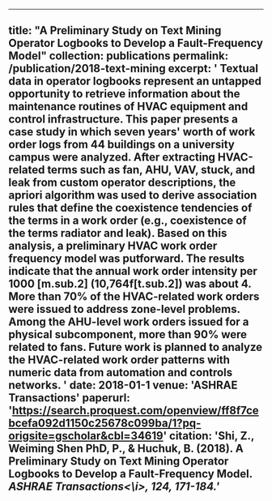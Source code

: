---
title: "A Preliminary Study on Text Mining Operator Logbooks to Develop a Fault-Frequency Model"
collection: publications
permalink: /publication/2018-text-mining
excerpt: ' Textual data in operator logbooks represent an untapped opportunity to retrieve information about the maintenance routines of HVAC equipment and control infrastructure. This paper presents a case study in which seven years' worth of work order logs from 44 buildings on a university campus were analyzed. After extracting HVAC-related terms such as fan, AHU, VAV, stuck, and leak from custom operator descriptions, the apriori algorithm was used to derive association rules that define the coexistence tendencies of the terms in a work order (e.g., coexistence of the terms radiator and leak). Based on this analysis, a preliminary HVAC work order frequency model was putforward. The results indicate that the annual work order intensity per 1000 [m.sub.2] (10,764f[t.sub.2]) was about 4. More than 70% of the HVAC-related work orders were issued to address zone-level problems. Among the AHU-level work orders issued for a physical subcomponent, more than 90% were related to fans. Future work is planned to analyze the HVAC-related work order patterns with numeric data from automation and controls networks. '
date: 2018-01-1
venue: 'ASHRAE Transactions'
paperurl: 'https://search.proquest.com/openview/ff8f7cebcefa092d1150c25678c099ba/1?pq-origsite=gscholar&cbl=34619'
citation: 'Shi, Z., Weiming Shen PhD, P., & Huchuk, B. (2018). A Preliminary Study on Text Mining Operator Logbooks to Develop a Fault-Frequency Model. <i>ASHRAE Transactions<\i>, 124, 171-184.'
----

